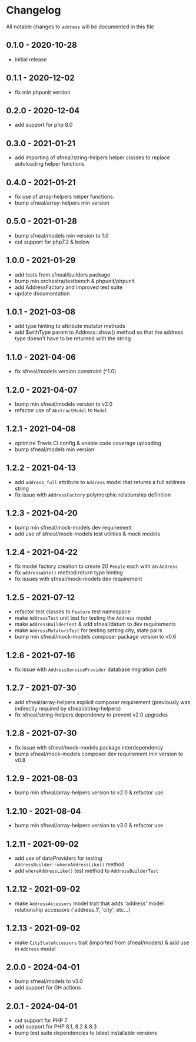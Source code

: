 # Changelog

All notable changes to `address` will be documented in this file

## 0.1.0 - 2020-10-28
- initial release


## 0.1.1 - 2020-12-02
- fix min phpunit version


## 0.2.0 - 2020-12-04
- add support for php 8.0


## 0.3.0 - 2021-01-21
- add importing of sfneal/string-helpers helper classes to replace autoloading helper functions


## 0.4.0 - 2021-01-21
- fix use of array-helpers helper functions. 
- bump sfneal/array-helpers min version 


## 0.5.0 - 2021-01-28
- bump sfneal/models min version to 1.0 
- cut support for php7.2 & below


## 1.0.0 - 2021-01-29
- add tests from sfneal/builders package
- bump min orchestra/testbench & phpunit/phpunit
- add AddressFactory and improved test suite
- update documentation


## 1.0.1 - 2021-03-08
- add type hinting to attribute mutator methods
- add $withType param to Address::show() method so that the address type doesn't have to be returned with the string


## 1.1.0 - 2021-04-06
- fix sfneal/models version constraint (^1.0)


## 1.2.0 - 2021-04-07
- bump min sfneal/models version to v2.0
- refactor use of `AbstractModel` to `Model`


## 1.2.1 - 2021-04-08
- optimize Travis CI config & enable code coverage uploading
- bump sfneal/models min version


## 1.2.2 - 2021-04-13
- add `address_full` attribute to `Address` model that returns a full address string
- fix issue with `AddressFactory` polymorphic relationship definition


## 1.2.3 - 2021-04-20
- bump min sfneal/mock-models dev requirement
- add use of sfneal/mock-models test utilities & mock models


## 1.2.4 - 2021-04-22
- fix model factory creation to create 20 `People` each with an `Address`
- fix `addressable()` method return type hinting
- fix issues with sfneal/mock-models dev requirement


## 1.2.5 - 2021-07-12
- refactor test classes to `Feature` test namespace
- make `AddressTest` unit test for testing the `Address` model
- make `AddressBuilderTest` & add sfneal/datum to dev requirements
- make `AddressMutatorsTest` for testing setting city, state pairs
- bump min sfneal/mock-models composer package version to v0.6


## 1.2.6 - 2021-07-16
- fix issue with `AddressServiceProvider` database migration path

 
## 1.2.7 - 2021-07-30
- add sfneal/array-helpers explicit composer requirement (previously was indirectly required by sfneal/string-helpers)
- fix sfneal/string-helpers dependency to prevent v2.0 upgrades


## 1.2.8 - 2021-07-30
- fix issue with sfneal/mock-models package interdependency
- bump sfneal/mock-models composer dev requirement min version to v0.8 


## 1.2.9 - 2021-08-03
- bump min sfneal/array-helpers version to v2.0 & refactor use


## 1.2.10 - 2021-08-04
- bump min sfneal/array-helpers version to v3.0 & refactor use 
 

## 1.2.11 - 2021-09-02
- add use of dataProviders for testing `AddressBuilder::whereAddressLike()` method
- add `whereAddressLike()` test method to `AddressBuilderTest`


## 1.2.12 - 2021-09-02
- make `AddressAccessors` model trait that adds 'address' model relationship accessors ('address_1', 'city', etc...)
 
 
## 1.2.13 - 2021-09-02
- make `CityStateAccessors` trait (imported from sfneal/models) & add use in `Address` model


## 2.0.0 - 2024-04-01
- bump sfneal/models to v3.0
- add support for GH actions


## 2.0.1 - 2024-04-01
- cut support for PHP 7
- add support for PHP 8.1, 8.2 & 8.3
- bump test suite dependencies to latest installable versions
